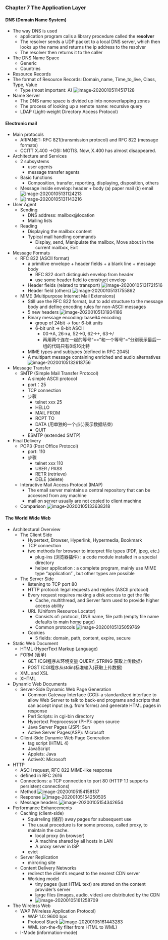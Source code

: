 ### Chapter 7  The Application Layer

#### DNS (Domain Name System)

* The way DNS is used
  * application program calls a library procedure called the **resolver**
  * The resolver sends a UDP packet to a local DNS server, which then looks up the name and returns the ip address to the resolver
  * The resolver then returns it to the caller
* The DNS Name Space
  * Generic
  * Countries
* Resource Records
* The format of Resource Records: Domain_name, Time_to_live, Class, Type, Value
  * Type (most important: A)
    ![image-20200105114517128](assets/image-20200105114517128.png)
* Name Server
  * The DNS name space is divided up into nonoverlapping zones
  * The process of looking up a remote name: recursive query
  * LDAP (Light-weight Directory Access Protocol)

#### Electronic mail

* Main protocols
  * ARPANET: RFC 821(transmission protocol) and RFC 822 (message formats)
  * CCITT X.400 ->OSI: MOTIS. Now, X.400 has almost disappeared.
* Architecture and Services
  * 2 subsystems
    * user agents
    * message transfer agents
  * Basic functions
    * Composition, transfer, reporting, displaying, disposition, others
  * Message inside envelop: header + body (a) paper mail (b) email
    ![image-20200105131124213](assets/image-20200105131124213.png)
  * ![image-20200105131143216](assets/image-20200105131143216.png)
* User Agent
  * Sending
    * DNS address: mailbox@location
    * Mailing lists
  * Reading
    * Displaying the mailbox content
    * Typical mail handling commands
      * Display, send, Manipulate the mailbox, Move about in the current mailbox, Exit
* Message Formats
  * RFC 822 (ASCII format)
    * a primitive envelope + header fields + a blank line + message body
      * RFC 822 don’t distinguish envelop from header
      * use some header field to construct envelop
    * Header fields (related to transport)
      ![image-20200105131721516](assets/image-20200105131721516.png)
    * Header field (others)
      ![image-20200105131755862](assets/image-20200105131755862.png)
  * MIME (Multipurpose Internet Mail Extensions)
    * Still use the RFC 822 format, but to add structure to the message body and define encoding rules for non-ASCII messages
    * 5 new headers
      ![image-20200105131934186](assets/image-20200105131934186.png)
    * Binary message encoding: base64 encoding
      * group of 24bit -> four 6-bit units
      * 6-bit unit -> 8-bit ASCII
        * 00->A, 26->a, 52->0, 62->+, 63->/
        * 再用两个连在一起的等号“==”和一个等号“=”分别表示最后一组的代码只有8或16比特
    * MIME types and subtypes (defined in RFC 2045)
    * A multipart message containing enriched and audio alternatives
      ![image-20200105132618756](assets/image-20200105132618756.png)
* Message Transfer
  * SMTP (Simple Mail Transfer Protocol)
    * A simple ASCII protocol
    * port：25
    * TCP connection
    * 步骤
      * telnet xxx 25
      * HELLO
      * MAIL FROM
      * RCPT TO
      * DATA (用单独的一个点(.)表示数据结束)
      * QUIT
    * ESMTP (extended SMTP)
* Final Delivery
  * POP3 (Post Office Protocol)
    * port: 110
    * 步骤
      * telnet xxx 110
      * USER / PASS
      * RETR (retrieve)
      * DELE (delete)
  * Interactive Mail Access Protocol (IMAP)
    * The email server maintains a central repository that can be accessed from any machine
    * mail on server usually are not copied to client machine
  * Comparison
    ![image-20200105133638318](assets/image-20200105133638318.png)

#### The World Wide Web

* Architectural Overview
  * The Client Side
    * Hypertext, Browser, Hyperlink, Hypermedia, Bookmark
    * TCP connection
    * two methods for browser to interpret file types (PDF, jpeg, etc.)
      * plug-ins (浏览器插件) : a code module installed in a special directory
      * helper application : a complete program, mainly use MIME type “application” , but other types are possible
  * The Server Side
    * listening to TCP port 80
    * HTTP protocol: legal requests and replies (ASCII protocol)
    * Every request requires making a disk access to get the file
      * Cache, multithread, and Server farm used to provide higher access ability
    * URL (Uniform Resource Locator)
      * Consists of: protocol, DNS name, file path (empty file name defaults to main home page)
      * Common protocols
        ![image-20200105135059769](assets/image-20200105135059769.png)
    * Cookies
      * 5 fields: domain, path, content, expire, secure
* Static Web Document
  * HTML (HyperText Markup Language)
  * FORM (表单)
    * GET (CGI程序从环境变量 QUERY_STRING 获取上传数据)
    * POST (CGI程序从stdin(标准输入)获取上传数据)
  * XML and XSL
  * XHTML
* Dynamic Web Documents
  * Server-Side Dynamic Web Page Generation
    * Common Gateway Interface (CGI): a standardized interface to allow Web Server to talk to back-end programs and scripts that can accept input (e.g. from forms) and generate HTML pages in response
    * Perl Scripts: in cgi-bin directory
    * Hypertext Preprocessor (PHP): open source
    * Java Server Pages (JSP): Sun
    * Active Server Pages(ASP): Microsoft
  * Client-Side Dynamic Web Page Generation
    * tag script (HTML 4)
    * JavaScript
    * Applets: Java
    * ActiveX: Microsoft
* HTTP
  * ASCII request, RFC 822 MIME-like response
  * defined in RFC 2616
  * Connections: a TCP connection to port 80 (HTTP 1.1 supports persistent connections)
  * Method
    ![image-20200105154158137](assets/image-20200105154158137.png)
  * Response
    ![image-20200105154250505](assets/image-20200105154250505.png)
  * Message headers
    ![image-20200105154342654](assets/image-20200105154342654.png)
* Performance Enhancements
  * Caching (client-side)
    * Squirreling (储存) away pages for subsequent use
    * The usual procedure is for some process, called proxy, to maintain the cache.
      * local proxy (in browser)
      * A machine shared by all hosts in LAN
      * A proxy server in ISP
    * evict
  * Server Replication
    * mirroring site
  * Content Delivery Networks
    * redirect the client’s request to the nearest CDN server
    * Working model
      * tiny pages (just HTML text) are stored on the content provider’s server
      * large files (images, audio, video) are distributed by the CDN
      * ![image-20200105161258709](assets/image-20200105161258709.png)
* The Wireless Web
  * WAP (Wireless Application Protocol)
    * WAP 1.0: 9600 bps
    * Protocol Stack
      ![image-20200105161443283](assets/image-20200105161443283.png)
    * WML (on-the-fly filter from HTML to WML)
  * I-Mode (information-mode)

